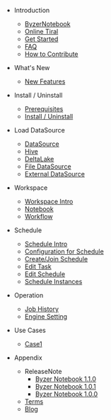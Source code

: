 - Introduction
  * [ByzerNotebook](/byzer-notebook/en-us/introduction/notebook_intro.md)
  * [Online Tiral](/byzer-notebook/en-us/introduction/online_trial.md)
  * [Get Started](/byzer-notebook/en-us/introduction/get_started.md)
  * [FAQ](/byzer-notebook/en-us/appendix/faq.md)
  * [How to Contribute](/byzer-notebook/en-us/appendix/contribute.md)  

- What's New
  * [New Features](/byzer-notebook/en-us/what's_new/new_features.md)

- Install / Uninstall
  * [Prerequisites](/byzer-notebook/en-us/installation/prerequisites.md)
  * [Install / Uninstall](/byzer-notebook/en-us/installation/install_uninstall.md)
- Load DataSource
  * [DataSource](/byzer-notebook/en-us/datasource/README.md)
  * [Hive](/byzer-notebook/en-us/datasource/hive.md)
  * [DeltaLake](/byzer-notebook/en-us/datasource/deltalake.md)
  * [File DataSource](/byzer-notebook/en-us/datasource/file.md)
  * [External DataSource](/byzer-notebook/en-us/datasource/external_ds.md)

- Workspace
  * [Workspace Intro](/byzer-notebook/en-us/workspace/intro.md)
  * [Notebook](/byzer-notebook/en-us/workspace/notebook.md)
  * [Workflow](/byzer-notebook/en-us/workspace/workflow.md)

- Schedule
  * [Schedule Intro](/byzer-notebook/en-us/schedule/intro.md)
  * [Configuration for Schedule](/byzer-notebook/en-us/schedule/setup.md)
  * [Create/Join Schedule](/byzer-notebook/en-us/schedule/create_join.md)
  * [Edit Task](/byzer-notebook/en-us/schedule/edit_task.md)
  * [Edit Schedule](/byzer-notebook/en-us/schedule/edit.md)
  * [Schedule Instances](/byzer-notebook/en-us/schedule/instance.md)

- Operation
  * [Job History](/byzer-notebook/en-us/operation/job_history.md)
  * [Engine Setting](/byzer-notebook/en-us/operation/engine.md)

- Use Cases
  * [Case1](/byzer-notebook/en-us/use_case/case_1.md)


- Appendix
    * ReleaseNote
      * [Byzer Notebook 1.1.0](/byzer-notebook/en-us/appendix/release-notes/1.1.0.md)
      * [Byzer Notebook 1.0.1](/byzer-notebook/en-us/appendix/release-notes/1.0.1.md)
      * [Byzer Notebook 1.0.0](/byzer-notebook/en-us/appendix/release-notes/1.0.0.md)
    * [Terms](/byzer-notebook/en-us/appendix/terms.md)  
    * [Blog](/byzer-notebook/en-us/appendix/blog.md)   
